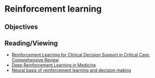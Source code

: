 # Reinforcement learning
## Objectives

## Reading/Viewing
- [Reinforcement Learning for Clinical Decision Support in Critical Care: Comprehensive Review](https://pubmed.ncbi.nlm.nih.gov/32706670/)
- [Deep Reinforcement Learning in Medicine](https://pubmed.ncbi.nlm.nih.gov/30815460/)
- [Neural basis of reinforcement learning and decision making](https://pubmed.ncbi.nlm.nih.gov/22462543/)